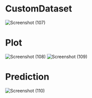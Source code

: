 # CustomDataset 
![Screenshot (107)](https://github.com/Ibrokhim7755/Classification_projects/assets/89033710/c6638bdb-858a-4eea-9e46-3b0212ab1a02)

# Plot
![Screenshot (108)](https://github.com/Ibrokhim7755/Classification_projects/assets/89033710/d74c6e84-6c69-44e1-80df-76fb93ec08f7)
![Screenshot (109)](https://github.com/Ibrokhim7755/Classification_projects/assets/89033710/557d2c22-adc1-4873-ad54-14bf420ba652)

# Prediction
![Screenshot (110)](https://github.com/Ibrokhim7755/Classification_projects/assets/89033710/3dad867b-6f7b-4b40-8279-f978c7803672)

